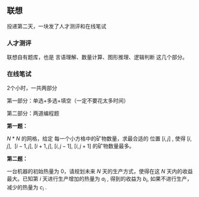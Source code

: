 ## 联想

投递第二天，一块发了人才测评和在线笔试

### 人才测评

联想自有题库，也是 言语理解、数量计算、图形推理、逻辑判断 这几个部分。

### 在线笔试

2个小时，一共两部分

第一部分：单选+多选+填空（一定不要花太多时间）

第二部分：两道编程题

**第一题：**

$N*N$ 的网格，给定 每一个小方格中的矿物数量，求最合适的 位置 $[i, j]$ , 使得 $[i, j],\ \ [i-1,j],\ [i+1, j],\ [i, j-1],\ [i,j+1]$ 的矿物数量最多。

**第二题：**

一台机器的初始热量为 $0$，请规划未来 $N$ 天的生产方式，使得在这 $N$ 天内的收益最大。已知第 $i$ 天进行生产增加的热量为 $a_i$ , 得到的收益为 $b_i$,  如果不进行生产，减少的热量为 $c_i$ .